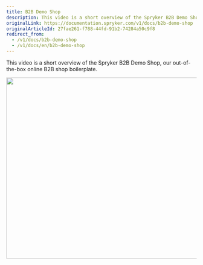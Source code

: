 ```yaml
---
title: B2B Demo Shop
description: This video is a short overview of the Spryker B2B Demo Shop, our out-of-the-box online B2B shop boilerplate.
originalLink: https://documentation.spryker.com/v1/docs/b2b-demo-shop
originalArticleId: 27fae261-f788-44fd-91b2-74284a50c9f8
redirect_from:
  - /v1/docs/b2b-demo-shop
  - /v1/docs/en/b2b-demo-shop
---
```


This video is a short overview of the Spryker B2B Demo Shop, our out-of-the-box online B2B shop boilerplate.

<p><a href="https://documentation.spryker.com/about_spryker/videos___webinars/b2b-demo-shop.htm?wvideo=i3k6hkfq35"><img src="https://embedwistia-a.akamaihd.net/deliveries/084ad167fa099de5d533562200ec38fe42166edf.jpg?image_play_button_size=2x&amp;image_crop_resized=960x540&amp;image_play_button=1&amp;image_play_button_color=eb553ce0" width="720" height="480" style="width: 720px; height: 480px;"></a></p>



